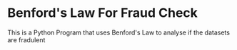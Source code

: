 # Benford's Law For Fraud Check
This is a Python Program that uses Benford's Law to analyse if the datasets are fradulent

